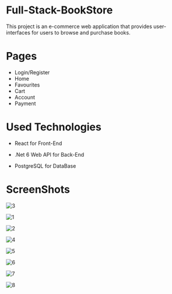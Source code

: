 # Full-Stack-BookStore

This project is an e-commerce web application that provides user-interfaces for users to browse and purchase books.

# Pages

* Login/Register
* Home
* Favourites
* Cart
* Account
* Payment

# Used Technologies

* React for Front-End

* .Net 6 Web API for Back-End

* PostgreSQL for DataBase

# ScreenShots

![3](https://github.com/kaans4nli/Full-Stack-BookStore/assets/107371841/da7a1fa9-a70d-477c-8424-32fcfb8dd2fa)

![1](https://github.com/kaans4nli/Full-Stack-BookStore/assets/107371841/992e7f85-8d35-4b80-8914-306578f1be48)

![2](https://github.com/kaans4nli/Full-Stack-BookStore/assets/107371841/bd571ac1-135c-4f24-a34a-ddc3b8a586dd)

![4](https://github.com/kaans4nli/Full-Stack-BookStore/assets/107371841/272db544-5763-4d2e-bbc0-4f05b6989889)

![5](https://github.com/kaans4nli/Full-Stack-BookStore/assets/107371841/aa1e005e-0d21-4edf-ba12-c7426fce0c5f)

![6](https://github.com/kaans4nli/Full-Stack-BookStore/assets/107371841/63b88907-432f-4296-ab37-4b6131edc2a0)

![7](https://github.com/kaans4nli/Full-Stack-BookStore/assets/107371841/a5bc1ebc-410d-4ed0-8a46-d7bc6d2e7469)

![8](https://github.com/kaans4nli/Full-Stack-BookStore/assets/107371841/1d056c02-541e-4b82-a428-92198320530b)
